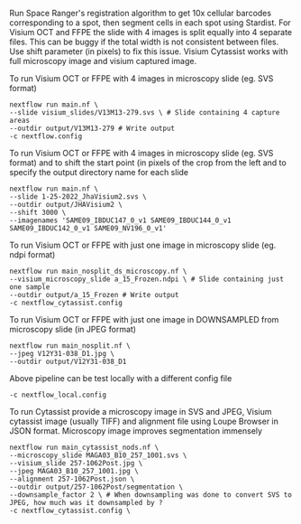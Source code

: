 Run Space Ranger's registration algorithm to get 10x cellular barcodes corresponding to a spot, then segment cells in each spot using Stardist. For Visium OCT and FFPE the slide with 4 images is split equally into 4 separate files. This can be buggy if the total width is not consistent between files. Use shift parameter (in pixels) to fix this issue. Visium Cytassist works with full microscopy image and visium captured image.

To run Visium OCT or FFPE with 4 images in microscopy slide (eg. SVS format)
```
nextflow run main.nf \
--slide visium_slides/V13M13-279.svs \ # Slide containing 4 capture areas
--outdir output/V13M13-279 # Write output
-c nextflow.config
```

To run Visium OCT or FFPE with 4 images in microscopy slide (eg. SVS format) and to shift the start point (in pixels of the crop from the left and to specify the output directory name for each slide

```
nextflow run main.nf \
--slide 1-25-2022_JhaVisium2.svs \
--outdir output/JHAVisium2 \
--shift 3000 \
--imagenames 'SAME09_IBDUC147_0_v1 SAME09_IBDUC144_0_v1 SAME09_IBDUC142_0_v1 SAME09_NV196_0_v1'
```

To run Visium OCT or FFPE with just one image in microscopy slide (eg. ndpi format)
```
nextflow run main_nosplit_ds_microscopy.nf \
--visium_microscopy_slide a_15_Frozen.ndpi \ # Slide containing just one sample
--outdir output/a_15_Frozen # Write output
-c nextflow_cytassist.config
```

To run Visium OCT or FFPE with just one image in DOWNSAMPLED from microscopy slide (in JPEG format)
```
nextflow run main_nosplit.nf \
--jpeg V12Y31-038_D1.jpg \
--outdir output/V12Y31-038_D1
```

Above pipeline can be test locally with a different config file
```
-c nextflow_local.config
```

To run Cytassist provide a microscopy image in SVS and JPEG, Visium cytassist image (usually TIFF) and alignment file using Loupe Browser in JSON format. Microscopy image improves segmentation immensely
```
nextflow run main_cytassist_nods.nf \
--microscopy_slide MAGA03_B10_257_1001.svs \
--visium_slide 257-1062Post.jpg \
--jpeg MAGA03_B10_257_1001.jpg \
--alignment 257-1062Post.json \
--outdir output/257-1062Post/segmentation \
--downsample_factor 2 \ # When downsampling was done to convert SVS to JPEG, how much was it downsampled by ?
-c nextflow_cytassist.config \
```


